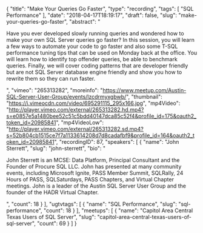 {
  "title": "Make Your Queries Go Faster",
  "type": "recording",
  "tags": [
    "SQL Performance"
  ],
  "date": "2018-04-17T18:19:17",
  "draft": false,
  "slug": "make-your-queries-go-faster",
  "abstract": "<p>Have you ever developed slowly running queries and wondered how to make your own SQL Server queries go faster? In this session, you will learn a few ways to automate your code to go faster and also some T-SQL performance tuning tips that can be used on Monday back at the office. You will learn how to identify top offender queries, be able to benchmark queries. Finally, we will cover coding patterns that are developer friendly but are not SQL Server database engine friendly and show you how to rewrite them so they can run faster.</p>",
  "vimeo": "265313282",
  "moreinfo": "https://www.meetup.com/Austin-SQL-Server-User-Group/events/lzcdrmyxgbwb/",
  "thumbnail": "https://i.vimeocdn.com/video/695291115_295x166.jpg",
  "mp4Video": "http://player.vimeo.com/external/265313282.hd.mp4?s=e0857e5a1480bee52c51c5bdd40147dca85c52f4&profile_id=175&oauth2_token_id=20985841",
  "mp4VideoLow": "http://player.vimeo.com/external/265313282.sd.mp4?s=52b804cb1515ce7f7a1133614208d7d8cadafbf9&profile_id=164&oauth2_token_id=20985841",
  "recordingID": 87,
  "speakers": [
    {
      "name": "John Sterrett",
      "slug": "john-sterrett",
      "bio": "<p>John Sterrett is an MCSE: Data Platform, Principal Consultant and the Founder of Procure SQL LLC.  John has presented at many community events, including Microsoft Ignite, PASS Member Summit, SQLRally, 24 Hours of PASS, SQLSaturdays, PASS Chapters, and Virtual Chapter meetings. John is a leader of the Austin SQL Server User Group and the founder of the HADR Virtual Chapter.</p>",
      "count": 18
    }
  ],
  "ugtvtags": [
    {
      "name": "SQL Performance",
      "slug": "sql-performance",
      "count": 18
    }
  ],
  "meetups": [
    {
      "name": "Capitol Area Central Texas Users of SQL Server",
      "slug": "capitol-area-central-texas-users-of-sql-server",
      "count": 69
    }
  ]
}